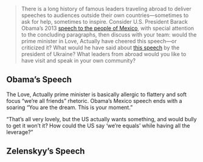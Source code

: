 > There is a long history of famous leaders traveling abroad to deliver speeches to audiences outside their own countries—sometimes to ask for help, sometimes to inspire. Consider U.S. President Barack Obama’s 2013 [speech to the people of Mexico](https://obamawhitehouse.archives.gov/the-press-office/2013/05/03/remarks-president-people-mexico), with special attention to the concluding paragraphs, then discuss with your team: would the prime minister in Love, Actually have cheered this speech—or criticized it? What would he have said about [this speech](https://www.theguardian.com/world/2022/mar/08/thirteen-days-of-struggle-volodymyr-zelenskiys-speech-to-uk-parliament-transcript) by the president of Ukraine? What leaders from abroad would you like to have visit and speak in your own community?

## Obama’s Speech

The Love, Actually prime minister is basically allergic to flattery and soft focus “we’re all friends” rhetoric. Obama’s Mexico speech ends with a soaring “You are the dream. This is your moment.”

“That’s all very lovely, but the US actually wants something, and would bully to get it won’t it? How could the US say ‘we’re equals’ while having all the leverage?”

## Zelenskyy’s Speech


